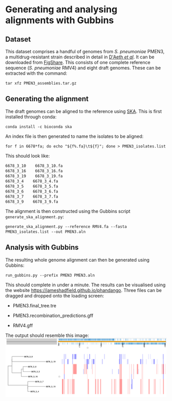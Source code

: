 # Generating and analysing alignments with Gubbins

## Dataset

This dataset comprises a handful of genomes from *S. pneumoniae* PMEN3, a multidrug-resistant strain described in detail in [D'Aeth *et al*](https://elifesciences.org/articles/67113). It can be downloaded from [FigShare](https://figshare.com/account/projects/130637/articles/18700289). This consists of one complete reference sequence (*S. pneumoniae* RMV4) and eight draft genomes. These can be extracted with the command:

```
tar xfz PMEN3_assemblies.tar.gz
```

## Generating the alignment

The draft genomes can be aligned to the reference using [SKA](https://github.com/simonrharris/SKA). This is first installed through conda:

```
conda install -c bioconda ska
```

An index file is then generated to name the isolates to be aligned:

```
for f in 6678*fa; do echo "${f%.fa}\t${f}"; done > PMEN3_isolates.list
```

This should look like:

```
6678_3_10    6678_3_10.fa
6678_3_16    6678_3_16.fa
6678_3_19    6678_3_19.fa
6678_3_4    6678_3_4.fa
6678_3_5    6678_3_5.fa
6678_3_6    6678_3_6.fa
6678_3_7    6678_3_7.fa
6678_3_9    6678_3_9.fa
```

The alignment is then constructed using the Gubbins script `generate_ska_alignment.py`:

```
generate_ska_alignment.py --reference RMV4.fa --fasta PMEN3_isolates.list --out PMEN3.aln
```

## Analysis with Gubbins

The resulting whole genome alignment can then be generated using Gubbins:

```
run_gubbins.py --prefix PMEN3 PMEN3.aln
```

This should complete in under a minute. The results can be visualised using the website https://jameshadfield.github.io/phandango. Three files can be dragged and dropped onto the loading screen:

* PMEN3.final_tree.tre

* PMEN3.recombination_predictions.gff

* RMV4.gff

The output should resemble this image:
![PMEN3 output](pmen3_output.png)
